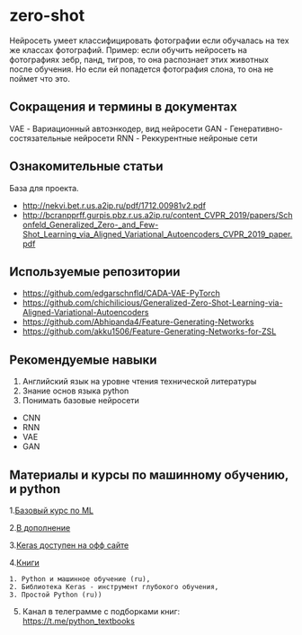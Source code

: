 # zero-shot
Нейросеть умеет классифицировать фотографии если обучалась на тех же классах фотографий.
Пример: если обучить нейросеть на фотографиях зебр, панд, тигров, то она распознает этих животных после обучения. Но если ей попадется фотография слона, то она не поймет что это.
## Сокращения и термины в документах
VAE - Вариационный автоэнкодер, вид нейросети
GAN - Генеративно-состязательные нейросети
RNN - Реккурентные нейроные сети
## Ознакомительные статьи
База для проекта.
- http://nekvi.bet.r.us.a2ip.ru/pdf/1712.00981v2.pdf
- http://bcranpprff.gurpis.pbz.r.us.a2ip.ru/content_CVPR_2019/papers/Schonfeld_Generalized_Zero-_and_Few-Shot_Learning_via_Aligned_Variational_Autoencoders_CVPR_2019_paper.pdf

## Используемые репозитории
- https://github.com/edgarschnfld/CADA-VAE-PyTorch
- https://github.com/chichilicious/Generalized-Zero-Shot-Learning-via-Aligned-Variational-Autoencoders
- https://github.com/Abhipanda4/Feature-Generating-Networks
- https://github.com/akku1506/Feature-Generating-Networks-for-ZSL

## Рекомендуемые навыки
1. Английский язык на уровне чтения технической литературы
2. Знание основ языка python
3. Понимать базовые нейросети
 * CNN
 * RNN
 * VAE
 * GAN

## Материалы и курсы по машинному обучению, и python
1.[Базовый курс по  ML](https://www.coursera.org/learn/machine-learning)

2.[В дополнение](http://www.dataschool.io/15-hours-of-expert-machine-learning-videos/)

3.[Keras доступен на офф сайте](https://keras.io/getting-started/sequential-model-guide/)

4.[Книги](https://drive.google.com/drive/folders/1ngisRbvktPKkRaX4pzQs9a6o_WIUubDi?usp=sharing)

	1. Python и машинное обучение (ru),
	2. Библиотека Keras - инструмент глубокого обучения,
	3. Простой Python (ru)) 

5. Канал в телеграмме с подборками книг: https://t.me/python_textbooks
